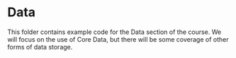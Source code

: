 # Data 
This folder contains example code for the Data section of the course. We will focus on the use of Core Data, but there will be some coverage of other forms of data storage. 